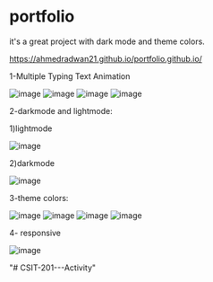 # portfolio

 it's a great project with dark mode and theme colors.

https://ahmedradwan21.github.io/portfolio.github.io/

1-Multiple Typing Text Animation 

![image](https://user-images.githubusercontent.com/100035760/209988230-12fb23e8-5665-4608-89c4-52aca8ee151d.png)
![image](https://user-images.githubusercontent.com/100035760/209988254-95932ab0-8e9c-443a-8bf8-ea1f4ae3258b.png)
![image](https://user-images.githubusercontent.com/100035760/209988286-726a7121-6ef1-435d-aa38-5035371d9b4f.png)
![image](https://user-images.githubusercontent.com/100035760/209988324-f01b09b0-dbc9-49eb-bbc1-a8490800cedf.png)


2-darkmode and lightmode:

1)lightmode

![image](https://user-images.githubusercontent.com/100035760/209985238-8510770b-836f-4bc1-9278-cd3dd07bf570.png)

2)darkmode

![image](https://user-images.githubusercontent.com/100035760/209985309-509baf83-8126-4c0d-88ad-36bddca4bec0.png)

3-theme colors:


![image](https://user-images.githubusercontent.com/100035760/209985571-15d6473f-71c6-4df3-b776-919d34858a10.png)
![image](https://user-images.githubusercontent.com/100035760/209985751-b85256f7-6007-4b20-b2f9-44a02250a7a3.png)
![image](https://user-images.githubusercontent.com/100035760/209985816-3643a229-cfd9-48c1-a877-1c24c59b6259.png)
![image](https://user-images.githubusercontent.com/100035760/209985859-2a29f7c0-b3c4-4716-8d4e-9bc08aabdf0c.png)

4- responsive


![image](https://user-images.githubusercontent.com/100035760/209990566-a21e2709-f74b-4ee8-85c2-bad96f65315b.png)



                                            
"# CSIT-201---Activity" 

